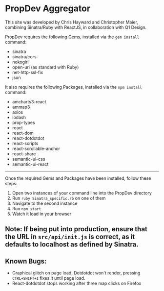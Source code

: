PropDev Aggregator
====================

This site was developed by Chris Hayward and Christopher Maier, combining Sinatra/Ruby with ReactJS, in collaboration with Q1 Design.

PropDev requires the following Gems, installed via the `gem install` command:

 * sinatra
 * sinatra/cors
 * nokogiri
 * open-uri (as standard with Ruby)
 * net-http-ssl-fix
 * json

It also requires the following Packages, installed via the `npm install` command:

 * amcharts3-react
 * ammap3
 * axios
 * lodash
 * prop-types
 * react
 * react-dom
 * react-dotdotdot
 * react-scripts
 * react-scrollable-anchor
 * react-share
 * semantic-ui-css
 * semantic-ui-react
---
Once the required Gems and Packages have been installed, follow these steps:

1. Open two instances of your command line into the PropDev directory
2. Run `ruby Sinatra_specific.rb` on one of them
3. Navigate to the second instance
4. Run `npm start`
5. Watch it load in your browser

Note: If being put into production, ensure that the URL in `src/api/init.js` is correct, as it defaults to localhost as defined by Sinatra.
---

## Known Bugs:

 * Graphical glitch on page load, Dotdotdot won't render, pressing `CTRL+SHIFT+I` fixes it until page load.
 * React-dotdotdot stops working after three map clicks on Firefox